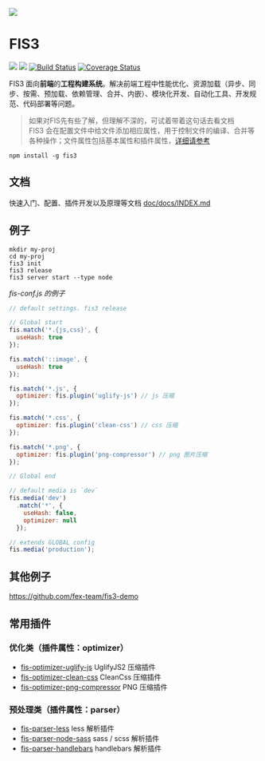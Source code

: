 ![](https://raw.githubusercontent.com/fex-team/fis3/master/doc/logo.png)

# FIS3
![](https://img.shields.io/npm/v/fis3.svg) ![](https://img.shields.io/npm/dm/fis3.svg)
[![Build Status](https://travis-ci.org/fex-team/fis3.svg?branch=master)](https://travis-ci.org/fex-team/fis3)
[![Coverage Status](https://coveralls.io/repos/fex-team/fis3/badge.svg?branch=master&service=github)](https://coveralls.io/github/fex-team/fis3?branch=master)

FIS3 面向**前端**的**工程构建系统**。解决前端工程中性能优化、资源加载（异步、同步、按需、预加载、依赖管理、合并、内嵌）、模块化开发、自动化工具、开发规范、代码部署等问题。

> 如果对FIS先有些了解，但理解不深的，可试着带着这句话去看文档 <br>
> FIS3 会在配置文件中给文件添加相应属性，用于控制文件的编译、合并等各种操作；文件属性包括基本属性和插件属性，[详细请参考](https://github.com/fex-team/fis3/blob/master/doc/docs/api/config-props.md#文件属性)

```
npm install -g fis3
```

## 文档

快速入门、配置、插件开发以及原理等文档 [doc/docs/INDEX.md](doc/docs/INDEX.md)

## 例子

```
mkdir my-proj
cd my-proj
fis3 init
fis3 release
fis3 server start --type node
```

*fis-conf.js 的例子*

```js
// default settings. fis3 release

// Global start
fis.match('*.{js,css}', {
  useHash: true
});

fis.match('::image', {
  useHash: true
});

fis.match('*.js', {
  optimizer: fis.plugin('uglify-js') // js 压缩
});

fis.match('*.css', {
  optimizer: fis.plugin('clean-css') // css 压缩
});

fis.match('*.png', {
  optimizer: fis.plugin('png-compressor') // png 图片压缩
});

// Global end

// default media is `dev`
fis.media('dev')
  .match('*', {
    useHash: false,
    optimizer: null
  });

// extends GLOBAL config
fis.media('production');
```

## 其他例子

https://github.com/fex-team/fis3-demo

## 常用插件

### 优化类（插件属性：optimizer）
- [fis-optimizer-uglify-js](https://www.npmjs.com/package/fis-optimizer-uglify-js) UglifyJS2 压缩插件
- [fis-optimizer-clean-css](https://www.npmjs.com/package/fis-optimizer-clean-css) CleanCss  压缩插件
- [fis-optimizer-png-compressor](https://www.npmjs.com/package/fis-optimizer-png-compressor) PNG 压缩插件

### 预处理类（插件属性：parser）
- [fis-parser-less](https://www.npmjs.com/package/fis-parser-less) less 解析插件
- [fis-parser-node-sass](https://www.npmjs.com/package/fis-parser-node-sass) sass / scss 解析插件
- [fis-parser-handlebars](https://www.npmjs.com/package/fis-parser-handlebars) handlebars 解析插件
